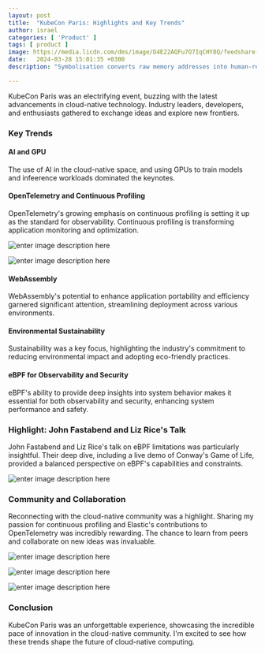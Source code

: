 ```yaml
---
layout: post
title:  "KubeCon Paris: Highlights and Key Trends"
author: israel
categories: [ 'Product' ]
tags: [ product ]
image: https://media.licdn.com/dms/image/D4E22AQFu7O7IqCHY8Q/feedshare-shrink_2048_1536/0/1711489960450?e=1724889600&v=beta&t=2eE1XQ6xwM63jJchX8sYNWaQ77J9KVHJoCfNqPxH8CQ 
date:   2024-03-28 15:01:35 +0300
description: "Symbolisation converts raw memory addresses into human-readable symbols. The roles of DWARF and ELF in the symbolisation process is explored." 

---
```


KubeCon Paris was an electrifying event, buzzing with the latest advancements in cloud-native technology. Industry leaders, developers, and enthusiasts gathered to exchange ideas and explore new frontiers.

### Key Trends

#### AI and GPU 

The use of AI in the cloud-native space, and using GPUs to train models and infeerence workloads dominated the keynotes. 

#### OpenTelemetry and Continuous Profiling

OpenTelemetry's growing emphasis on continuous profiling is setting it up as the standard for observability. Continuous profiling is transforming application monitoring and optimization.

![enter image description here](https://media.licdn.com/dms/image/D4E22AQGxPu8MqtIxiQ/feedshare-shrink_2048_1536/0/1711364186230?e=1724889600&v=beta&t=I2Y0XPcq3ha9XdLrj8Fo6d9-zs3nVjagcqcm5CiJgec)

![enter image description here](https://media.licdn.com/dms/image/D4E22AQEC1N3ZEGfRxw/feedshare-shrink_2048_1536/0/1711364177834?e=1724889600&v=beta&t=Qd80h40g6aC77A2MAMsWNbBhUECB0Uz76Pf0a9R08K0)

####  WebAssembly

WebAssembly's potential to enhance application portability and efficiency garnered significant attention, streamlining deployment across various environments.

#### Environmental Sustainability

Sustainability was a key focus, highlighting the industry's commitment to reducing environmental impact and adopting eco-friendly practices.

#### eBPF for Observability and Security

eBPF's ability to provide deep insights into system behavior makes it essential for both observability and security, enhancing system performance and safety.

### Highlight: John Fastabend and Liz Rice's Talk

John Fastabend and Liz Rice's talk on eBPF limitations was particularly insightful. Their deep dive, including a live demo of Conway's Game of Life, provided a balanced perspective on eBPF's capabilities and constraints.

![enter image description here](https://media.licdn.com/dms/image/D4E22AQHorkPzLeacuw/feedshare-shrink_2048_1536/0/1711489957314?e=1724889600&v=beta&t=RbYuZCGF0A_HtR9WDCzI6--h6WSmlyj_ECYfJ9fKPkw)

### Community and Collaboration

Reconnecting with the cloud-native community was a highlight. Sharing my passion for continuous profiling and Elastic's contributions to OpenTelemetry was incredibly rewarding. The chance to learn from peers and collaborate on new ideas was invaluable.

![enter image description here](https://media.licdn.com/dms/image/D4E22AQG8aA4p0ZXABQ/feedshare-shrink_2048_1536/0/1711364179839?e=1724889600&v=beta&t=at3fqPeyFJjTDKhrAgLcYOwobwuioS9AKLB1zrHR4Oc)

![enter image description here](https://media.licdn.com/dms/image/D4E22AQEO03Gw5M6tUA/feedshare-shrink_800/0/1711364186496?e=1724889600&v=beta&t=DJoTcKjYzQeg5conMlwbN1pOrpGGbX3jaMQWuzxpfbU)

![enter image description here](https://media.licdn.com/dms/image/D4E22AQEuMLRB4xNn3g/feedshare-shrink_1280/0/1711364177895?e=1724889600&v=beta&t=6CLbaBFwyyQzLHLCE1oHnE0wDUPhKcKcv8rOnb529AI)


### Conclusion

KubeCon Paris was an unforgettable experience, showcasing the incredible pace of innovation in the cloud-native community. I'm excited to see how these trends shape the future of cloud-native computing.